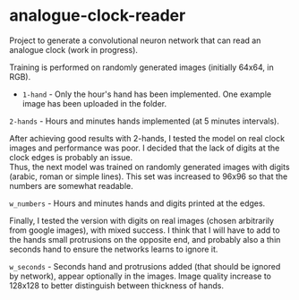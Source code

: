 # analogue-clock-reader

Project to generate a convolutional neuron network that can read an analogue clock (work in progress).  


Training is performed on randomly generated images (initially 64x64, in RGB).  

* `1-hand` - Only the hour's hand has been implemented. One example image has been uploaded in the folder.  

`2-hands` - Hours and minutes hands implemented (at 5 minutes intervals).  

After achieving good results with 2-hands, I tested the model on real clock images and performance was poor. I decided that the lack of digits at the clock edges is probably an issue.  
Thus, the next model was trained on randomly generated images with digits (arabic, roman or simple lines). This set was increased to 96x96 so that the numbers are somewhat readable.

`w_numbers` - Hours and minutes hands and digits printed at the edges.

Finally, I tested the version with digits on real images (chosen arbitrarily from google images), with mixed success. I think that I will have to add to the hands small protrusions on the opposite end, and probably also a thin seconds hand to ensure the networks learns to ignore it.

`w_seconds` - Seconds hand and protrusions added (that should be ignored by network), appear optionally in the images. Image quality increase to 128x128 to better distinguish between thickness of hands.

